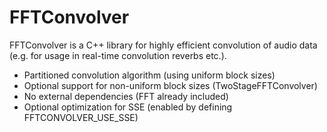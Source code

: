 FFTConvolver
============

FFTConvolver is a C++ library for highly efficient convolution of
audio data (e.g. for usage in real-time convolution reverbs etc.).

- Partitioned convolution algorithm (using uniform block sizes)
- Optional support for non-uniform block sizes (TwoStageFFTConvolver)
- No external dependencies (FFT already included)
- Optional optimization for SSE (enabled by defining FFTCONVOLVER_USE_SSE)
